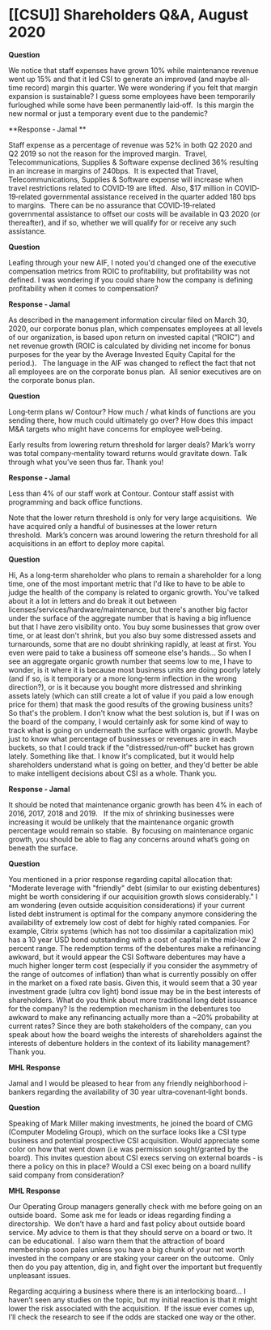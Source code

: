 # [[CSU]] Shareholders Q&A, August 2020

**Question**

We notice that staff expenses have grown 10% while maintenance revenue went up 15% and that it led CSI to generate an improved (and maybe all‐time record) margin this quarter. We were wondering if you felt that margin expansion is sustainable? I guess some employees have been temporarily furloughed while some have been permanently laid‐off.  Is this margin the new normal or just a temporary event due to the pandemic? 

**Response ‐ Jamal **

Staff expense as a percentage of revenue was 52% in both Q2 2020 and Q2 2019 so not the reason for the improved margin.  Travel, Telecommunications, Supplies & Software expense declined 36% resulting in an increase in margins of 240bps.  It is expected that Travel, Telecommunications, Supplies & Software expense will increase when travel restrictions related to COVID‐19 are lifted.  Also, $17 million in COVID‐ 19‐related governmental assistance received in the quarter added 180 bps to margins.  There can be no assurance that COVID‐19‐related governmental assistance to offset our costs will be available in Q3 2020 (or thereafter), and if so, whether we will qualify for or receive any such assistance.




**Question**

Leafing through your new AIF, I noted you'd changed one of the executive compensation metrics from ROIC to profitability, but profitability was not defined. I was wondering if you could share how the company is defining profitability when it comes to compensation?

**Response ‐ Jamal** 

As described in the management information circular filed on March 30, 2020, our corporate bonus plan, which compensates employees at all levels of our organization, is based upon return on invested capital (“ROIC”) and net revenue growth (ROIC is calculated by dividing net income for bonus purposes for the year by the Average Invested Equity Capital for the period.).   The language in the AIF was changed to reflect the fact that not all employees are on the corporate bonus plan.  All senior executives are on the corporate bonus plan.

**Question**

Long‐term plans w/ Contour? How much / what kinds of functions are you sending there, how much could ultimately go over? How does this impact M&A targets who might have concerns for employee well‐being.  

Early results from lowering return threshold for larger deals? Mark’s worry was total company‐mentality toward returns would gravitate down. Talk through what you’ve seen thus far. Thank you! 


**Response ‐ Jamal**

Less than 4% of our staff work at Contour. Contour staff assist with programming and back office functions. 

Note that the lower return threshold is only for very large acquisitions.  We have acquired only a handful of businesses at the lower return threshold.  Mark’s concern was around lowering the return threshold for all acquisitions in an effort to deploy more capital.




**Question**

Hi, As a long‐term shareholder who plans to remain a shareholder for a long time, one of the most important metric that I'd like to have to be able to judge the health of the company is related to organic growth. You've talked about it a lot in letters and do break it out between licenses/services/hardware/maintenance, but there's another big factor under the surface of the aggregate number that is having a big influence but that I have zero visibility onto. You buy some businesses that grow over time, or at least don't shrink, but you also buy some distressed assets and turnarounds, some that are no doubt shrinking rapidly, at least at first. You even were paid to take a business off someone else's hands... So when I see an aggregate organic growth number that seems low to me, I have to wonder, is it where it is because most business units are doing poorly lately (and if so, is it temporary or a more long‐term inflection in the wrong direction?), or is it because you bought more distressed and shrinking assets lately (which can still create a lot of value if you paid a low enough price for them) that mask the good results of the growing business units? So that's the problem. I don't know what the best solution is, but if I was on the board of the company, I would certainly ask for some kind of way to track what is going on underneath the surface with organic growth. Maybe just to know what percentage of businesses or revenues are in each buckets, so that I could track if the "distressed/run‐off" bucket has grown lately. Something like that. I know it's complicated, but it would help shareholders understand what is going on better, and they'd better be able to make intelligent decisions about CSI as a whole. Thank you. 

**Response ‐ Jamal** 

It should be noted that maintenance organic growth has been 4% in each of 2016, 2017, 2018 and 2019.   If the mix of shrinking businesses were increasing it would be unlikely that the maintenance organic growth percentage would remain so stable.  By focusing on maintenance organic growth, you should be able to flag any concerns around what’s going on beneath the surface.



**Question**

You mentioned in a prior response regarding capital allocation that: "Moderate leverage with "friendly" debt (similar to our existing debentures) might be worth considering if our acquisition growth slows considerably." I am wondering (even outside acquisition considerations) if your current listed debt instrument is optimal for the company anymore considering the availability of extremely low cost of debt for highly rated companies. For example, Citrix systems (which has not too dissimilar a capitalization mix) has a 10 year USD bond outstanding with a cost of capital in the mid‐low 2 percent range. The redemption terms of the debentures make a refinancing awkward, but it would appear the CSI Software debentures may have a much higher longer term cost (especially if you consider the asymmetry of the range of outcomes of inflation) than what is currently possibly on offer in the market on a fixed rate basis. Given this, it would seem that a 30 year investment grade (ultra cov light) bond issue may be in the best interests of shareholders. What do you think about more traditional long debt issuance for the company? Is the redemption mechanism in the debentures too awkward to make any refinancing actually more than a ~20% probability at current rates? Since they are both stakeholders of the company, can you speak about how the board weighs the interests of shareholders against the interests of debenture holders in the context of its liability management? Thank you. 

**MHL Response**

Jamal and I would be pleased to hear from any friendly neighborhood i‐bankers regarding the availability of 30 year ultra‐covenant‐light bonds.

**Question**

Speaking of Mark Miller making investments, he joined the board of CMG (Computer Modeling Group), which on the surface looks like a CSI type business and potential prospective CSI acquisition. Would appreciate some color on how that went down (i.e was permission sought/granted by the board). This invites question about CSI execs serving on external boards ‐ is there a policy on this in place? Would a CSI exec being on a board nullify said company from consideration? 

**MHL Response**

Our Operating Group managers generally check with me before going on an outside board.  Some ask me for leads or ideas regarding finding a directorship.  We don’t have a hard and fast policy about outside board service. My advice to them is that they should serve on a board or two. It can be educational.  I also warn them that the attraction of board membership soon pales unless you have a big chunk of your net worth invested in the company or are staking your career on the outcome.  Only then do you pay attention, dig in, and fight over the important but frequently unpleasant issues. 

Regarding acquiring a business where there is an interlocking board… I haven’t seen any studies on the topic, but my initial reaction is that it might lower the risk associated with the acquisition.  If the issue ever comes up, I’ll check the research to see if the odds are stacked one way or the other.